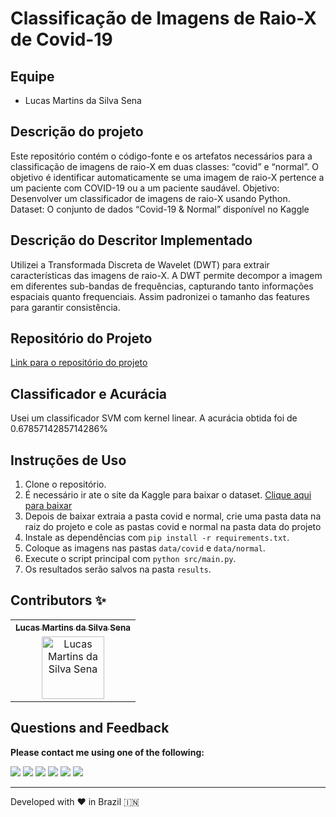 # Classificação de Imagens de Raio-X de Covid-19

## Equipe
- Lucas Martins da Silva Sena


## Descrição do projeto
Este repositório contém o código-fonte e os artefatos necessários para a classificação de imagens de raio-X em duas classes: “covid” e “normal”. O objetivo é identificar automaticamente se uma imagem de raio-X pertence a um paciente com COVID-19 ou a um paciente saudável.
Objetivo: Desenvolver um classificador de imagens de raio-X usando Python.
Dataset: O conjunto de dados “Covid-19 & Normal” disponível no Kaggle


## Descrição do Descritor Implementado
Utilizei a Transformada Discreta de Wavelet (DWT) para extrair características das imagens de raio-X. A DWT permite decompor a imagem em diferentes sub-bandas de frequências, capturando tanto informações espaciais quanto frequenciais. Assim padronizei o tamanho das features para garantir consistência.

## Repositório do Projeto
[Link para o repositório do projeto](https://github.com/lukreitor/-Python---Classifica-o-de-Imagens-de-Raio-X-para-Detec-o-de-COVID-19)

## Classificador e Acurácia
Usei um classificador SVM com kernel linear. A acurácia obtida foi de  0.6785714285714286%

## Instruções de Uso
1. Clone o repositório.
2. É necessário ir ate o site da Kaggle para baixar o dataset. [Clique aqui para baixar](https://www.kaggle.com/datasets/tarandeep97/covid19-normal-posteroanteriorpa-xrays)
3. Depois de baixar extraia a pasta covid e normal, crie uma pasta data na raiz do projeto e cole as pastas covid e normal na pasta data do projeto 
4. Instale as dependências com `pip install -r requirements.txt`.
5. Coloque as imagens nas pastas `data/covid` e `data/normal`.
6. Execute o script principal com `python src/main.py`.
7. Os resultados serão salvos na pasta `results`.


## Contributors ✨

<table>
	<tr>
		<th align="center">
				<a href="https://github.com/lukreitor">
					<sub><b>Lucas Martins da Silva Sena</b></sub>
				</a>
		</th>
  	</tr>
 	<tr>
		<td align="center">
			<a href="https://github.com/lukreitor">
				<img src="https://avatars.githubusercontent.com/lukreitor" width="100px" alt="Lucas Martins da Silva Sena"/>
			</a>
		</td>
	</tr>
</table>


## Questions and Feedback

**Please contact me using one of the following:**

[<img src="https://img.shields.io/badge/twitter-%231DA1F2.svg?&style=for-the-badge&logo=twitter&logoColor=white" />](https://twitter.com/lukreitor) 
[<img src="https://img.shields.io/badge/linkedin-%230077B5.svg?&style=for-the-badge&logo=linkedin&logoColor=white" />](https://www.linkedin.com/in/lucasmartins-2001-2018/) 
[<img src = "https://img.shields.io/badge/instagram-%23E4405F.svg?&style=for-the-badge&logo=instagram&logoColor=white">](https://www.instagram.com/lucas15_m.s/) 
[<img src = "https://img.shields.io/badge/telegram-%233498DB.svg?&style=for-the-badge&logo=telegram&logoColor=white">](https://t.me/lukreitor/) 
[<img src = "https://img.shields.io/badge/facebook-%231877F2.svg?&style=for-the-badge&logo=facebook&logoColor=white">](https://www.facebook.com/profile.php?id=100008448453915) 
[<img src="https://img.shields.io/badge/DEV.TO-%230A0A0A.svg?&style=for-the-badge&logo=dev-dot-to&logoColor=white" />](https://dev.to/username)  

<p align="center">  
<hr>Developed with ❤️ in Brazil 🇮🇳 
</p>
